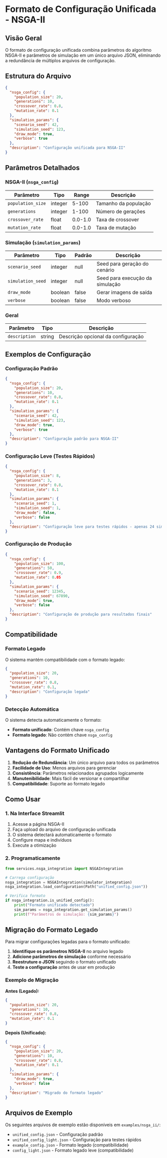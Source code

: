 # Formato de Configuração Unificada - NSGA-II

## Visão Geral

O formato de configuração unificada combina parâmetros do algoritmo NSGA-II e parâmetros de simulação em um único arquivo JSON, eliminando a redundância de múltiplos arquivos de configuração.

## Estrutura do Arquivo

```json
{
  "nsga_config": {
    "population_size": 20,
    "generations": 10,
    "crossover_rate": 0.8,
    "mutation_rate": 0.1
  },
  "simulation_params": {
    "scenario_seed": 42,
    "simulation_seed": 123,
    "draw_mode": true,
    "verbose": true
  },
  "description": "Configuração unificada para NSGA-II"
}
```

## Parâmetros Detalhados

### NSGA-II (`nsga_config`)

| Parâmetro | Tipo | Range | Descrição |
|-----------|------|-------|-----------|
| `population_size` | integer | 5-100 | Tamanho da população |
| `generations` | integer | 1-100 | Número de gerações |
| `crossover_rate` | float | 0.0-1.0 | Taxa de crossover |
| `mutation_rate` | float | 0.0-1.0 | Taxa de mutação |

### Simulação (`simulation_params`)

| Parâmetro | Tipo | Padrão | Descrição |
|-----------|------|--------|-----------|
| `scenario_seed` | integer | null | Seed para geração do cenário |
| `simulation_seed` | integer | null | Seed para execução da simulação |
| `draw_mode` | boolean | false | Gerar imagens de saída |
| `verbose` | boolean | false | Modo verboso |

### Geral

| Parâmetro | Tipo | Descrição |
|-----------|------|-----------|
| `description` | string | Descrição opcional da configuração |

## Exemplos de Configuração

### Configuração Padrão
```json
{
  "nsga_config": {
    "population_size": 20,
    "generations": 10,
    "crossover_rate": 0.8,
    "mutation_rate": 0.1
  },
  "simulation_params": {
    "scenario_seed": 42,
    "simulation_seed": 123,
    "draw_mode": true,
    "verbose": true
  },
  "description": "Configuração padrão para NSGA-II"
}
```

### Configuração Leve (Testes Rápidos)
```json
{
  "nsga_config": {
    "population_size": 8,
    "generations": 3,
    "crossover_rate": 0.8,
    "mutation_rate": 0.1
  },
  "simulation_params": {
    "scenario_seed": 1,
    "simulation_seed": 1,
    "draw_mode": false,
    "verbose": false
  },
  "description": "Configuração leve para testes rápidos - apenas 24 simulações"
}
```

### Configuração de Produção
```json
{
  "nsga_config": {
    "population_size": 100,
    "generations": 50,
    "crossover_rate": 0.9,
    "mutation_rate": 0.05
  },
  "simulation_params": {
    "scenario_seed": 12345,
    "simulation_seed": 67890,
    "draw_mode": true,
    "verbose": false
  },
  "description": "Configuração de produção para resultados finais"
}
```

## Compatibilidade

### Formato Legado
O sistema mantém compatibilidade com o formato legado:

```json
{
  "population_size": 20,
  "generations": 10,
  "crossover_rate": 0.8,
  "mutation_rate": 0.1,
  "description": "Configuração legada"
}
```

### Detecção Automática
O sistema detecta automaticamente o formato:
- **Formato unificado**: Contém chave `nsga_config`
- **Formato legado**: Não contém chave `nsga_config`

## Vantagens do Formato Unificado

1. **Redução de Redundância**: Um único arquivo para todos os parâmetros
2. **Facilidade de Uso**: Menos arquivos para gerenciar
3. **Consistência**: Parâmetros relacionados agrupados logicamente
4. **Manutenibilidade**: Mais fácil de versionar e compartilhar
5. **Compatibilidade**: Suporte ao formato legado

## Como Usar

### 1. Na Interface Streamlit
1. Acesse a página NSGA-II
2. Faça upload do arquivo de configuração unificada
3. O sistema detectará automaticamente o formato
4. Configure mapa e indivíduos
5. Execute a otimização

### 2. Programaticamente
```python
from services.nsga_integration import NSGAIntegration

# Carrega configuração
nsga_integration = NSGAIntegration(simulator_integration)
nsga_integration.load_configuration(Path("unified_config.json"))

# Verifica formato
if nsga_integration.is_unified_config():
    print("Formato unificado detectado")
    sim_params = nsga_integration.get_simulation_params()
    print(f"Parâmetros de simulação: {sim_params}")
```

## Migração do Formato Legado

Para migrar configurações legadas para o formato unificado:

1. **Identifique os parâmetros NSGA-II** no arquivo legado
2. **Adicione parâmetros de simulação** conforme necessário
3. **Reestruture o JSON** seguindo o formato unificado
4. **Teste a configuração** antes de usar em produção

### Exemplo de Migração

**Antes (Legado):**
```json
{
  "population_size": 20,
  "generations": 10,
  "crossover_rate": 0.8,
  "mutation_rate": 0.1
}
```

**Depois (Unificado):**
```json
{
  "nsga_config": {
    "population_size": 20,
    "generations": 10,
    "crossover_rate": 0.8,
    "mutation_rate": 0.1
  },
  "simulation_params": {
    "draw_mode": true,
    "verbose": false
  },
  "description": "Migrado do formato legado"
}
```

## Arquivos de Exemplo

Os seguintes arquivos de exemplo estão disponíveis em `examples/nsga_ii/`:

- `unified_config.json` - Configuração padrão
- `unified_config_light.json` - Configuração para testes rápidos
- `example_config.json` - Formato legado (compatibilidade)
- `config_light.json` - Formato legado leve (compatibilidade)
